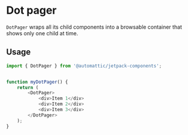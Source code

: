 # Dot pager

`DotPager` wraps all its child components into a browsable container that shows only one child at time.

## Usage

```js
import { DotPager } from '@automattic/jetpack-components';


function myDotPager() {
	return (
		<DotPager>
			<div>Item 1</div>
			<div>Item 2</div>
			<div>Item 3</div>
		</DotPager>
	);
}
```
